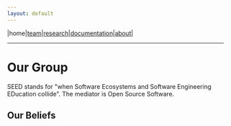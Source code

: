 ```yaml
---
layout: default
---
```


|home|[team](./team)|[research](./research)|[documentation](./docs)|[about](./about.md)|

* * *

# Our Group
 
SEED stands for "when Software Ecosystems and Software Engineering EDucation collide". 
The mediator is Open Source Software.


## Our Beliefs

